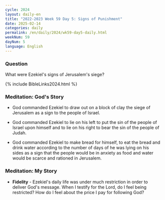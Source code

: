 ```yaml
---
cycle: 2024
layout: daily-en
title: "2022-2023 Week 59 Day 5: Signs of Punishment"
date: 2025-02-14
categories: daily
permalink: /en/daily/2024/wk59-day5-daily.html
weekNum: 59
dayNum: 5
language: English
---
```


### Question     
What were Ezekiel's signs of Jerusalem's siege?

{% include BibleLinks2024.html %}

### Meditation: God's Story   
+ God commanded Ezekiel to draw out on a block of clay the siege of Jerusalem as a sign to the people of Israel. 

+ God commanded Ezekiel to lie on his left to put the sin of the people of Israel upon himself and to lie on his right to bear the sin of the people of Judah. 

+ God commanded Ezekiel to make bread for himself, to eat the bread and drink water according to the number of days of he was lying on his sides as a sign that the people would be in anxiety as food and water would be scarce and rationed in Jerusalem. 

### Meditation: My Story   
+ **Fidelity** - Ezekiel's daily life was under much restriction in order to deliver God's message. When I testify for the Lord, do I feel being restricted? How do I feel about the price I pay for following God?
